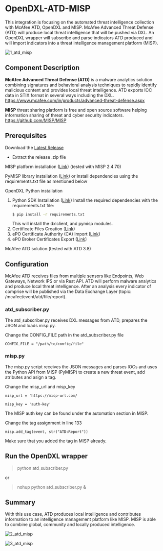 # OpenDXL-ATD-MISP

This integration is focusing on the automated threat intelligence collection with McAfee ATD, OpenDXL and MISP.
McAfee Advanced Threat Defense (ATD) will produce local threat intelligence that will be pushed via DXL. 
An OpenDXL wrapper will subscribe and parse indicators ATD produced and will import indicators into a threat intelligence management platform (MISP). 

![1_atd_misp](https://cloud.githubusercontent.com/assets/25227268/25056477/5ac507f6-2169-11e7-87a9-87f251b9eab7.PNG)

## Component Description

**McAfee Advanced Threat Defense (ATD)** is a malware analytics solution combining signatures and behavioral analysis techniques to rapidly identify malicious content and provides local threat intelligence. ATD exports IOC data in STIX format in several ways including the DXL.
https://www.mcafee.com/in/products/advanced-threat-defense.aspx

**MISP** threat sharing platform is free and open source software helping information sharing of threat and cyber security indicators.
https://github.com/MISP/MISP

## Prerequisites

Download the [Latest Release](https://github.com/mohl1/OpenDXL-ATD-MISP/releases)
   * Extract the release .zip file
   
MISP platform installation ([Link](https://github.com/MISP/MISP)) (tested with MISP 2.4.70)

PyMISP library installation ([Link](https://github.com/CIRCL/PyMISP)) or install dependencies
using the requirements.txt file as mentioned below

OpenDXL Python installation
1. Python SDK Installation ([Link](https://opendxl.github.io/opendxl-client-python/pydoc/installation.html))
    Install the required dependencies with the requirements.txt file:
    ```sh
    $ pip install -r requirements.txt
    ```
    This will install the dxlclient, and pymisp modules. 
2. Certificate Files Creation ([Link](https://opendxl.github.io/opendxl-client-python/pydoc/certcreation.html))
3. ePO Certificate Authority (CA) Import ([Link](https://opendxl.github.io/opendxl-client-python/pydoc/epocaimport.html))
4. ePO Broker Certificates Export ([Link](https://opendxl.github.io/opendxl-client-python/pydoc/epobrokercertsexport.html))

McAfee ATD solution (tested with ATD 3.8)

## Configuration
McAfee ATD receives files from multiple sensors like Endpoints, Web Gateways, Network IPS or via Rest API. ATD will perform malware analytics and produce local threat intelligence. After an analysis every indicator of comprise will be published via the Data Exchange Layer (topic: /mcafee/event/atd/file/report).

### atd_subscriber.py
The atd_subscriber.py receives DXL messages from ATD, prepares the JSON and loads misp.py.

Change the CONFIG_FILE path in the atd_subscriber.py file

`CONFIG_FILE = "/path/to/config/file"`

### misp.py
The misp.py script receives the JSON messages and parses IOCs and uses the Python API from MISP (PyMISP) to create a new threat event, add atributes and asign a tag.

Change the misp_url and misp_key

`misp_url = 'https://misp-url.com/`

`misp_key = 'auth-key'`

The MISP auth key can be found under the automation section in MISP.

Change the tag assignment in line 133

`misp.add_tag(event, str("ATD:Report"))`

Make sure that you added the tag in MISP already.

## Run the OpenDXL wrapper
> python atd_subscriber.py

or

> nohup python atd_subscriber.py &

## Summary
With this use case, ATD produces local intelligence and contributes information to an intelligence management platform like MISP.
MISP is able to combine global, community and locally produced intelligence.

![2_atd_misp](https://cloud.githubusercontent.com/assets/25227268/25057844/d5ded02a-2173-11e7-914d-422329a1bb51.PNG)

![3_atd_misp](https://cloud.githubusercontent.com/assets/25227268/25057877/260102da-2174-11e7-91a1-37e3a9feca09.PNG)
